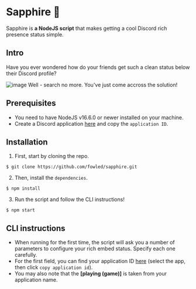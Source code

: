 # Sapphire 💎
Sapphire is **a NodeJS script** that makes getting a cool Discord rich presence status simple.

## Intro
Have you ever wondered how do your friends get such a clean status below their Discord profile?

![image](https://user-images.githubusercontent.com/37367577/163578174-c631fdff-105b-4104-ba51-6c0c62cd3847.png)
Well - search no more. You've just come accross the solution!

## Prerequisites
- You need to have NodeJS v16.6.0 or newer installed on your machine.
- Create a Discord application [here](https://discord.com/developers/applications) and copy the `application ID`.

## Installation
1. First, start by cloning the repo.
```
$ git clone https://github.com/fowled/sapphire.git
```

2. Then, install the `dependencies`.
```
$ npm install
```

3. Run the script and follow the CLI instructions!
```
$ npm start
```

## CLI instructions
- When running for the first time, the script will ask you a number of parameters to configure your rich embed status. Specify each one carefully.
- For the first field, you can find your application ID [here](https://discord.com/developers/applications) (select the app, then click `copy application id`).
- You may also note that the **[playing (game)]** is taken from your application name.
